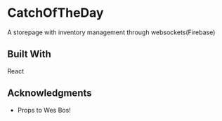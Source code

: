 # CatchOfTheDay

A storepage with inventory management through websockets(Firebase)

## Built With
React


## Acknowledgments

* Props to Wes Bos!


